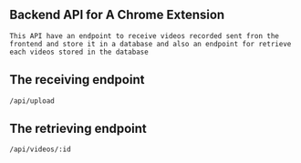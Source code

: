 ## Backend API for A Chrome Extension
    This API have an endpoint to receive videos recorded sent fron the frontend and store it in a database and also an endpoint for retrieve each videos stored in the database

## The receiving endpoint

`` /api/upload ``

## The retrieving endpoint

`` /api/videos/:id ``